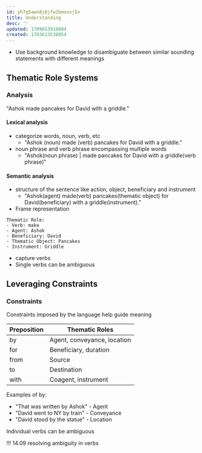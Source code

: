 ```yaml
---
id: yh7g5awn8j0jfw2bmoovj5x
title: Understanding
desc: ''
updated: 1709653916004
created: 1703613536954
---
```


- Use background knowledge to disambiguate between similar sounding statements with different meanings

## Thematic Role Systems

### Analysis

"Ashok made pancakes for David with a griddle."

#### Lexical analysis

- categorize words, noun, verb, etc
  - "Ashok (noun) made (verb) pancakes for David with a griddle."
- noun phrase and verb phrase encompassing multiple words
  - "Ashok(noun phrase) | made pancakes for David with a griddle(verb phrase)"

#### Semantic analysis

- structure of the sentence like action, object, beneficiary and instrument
  - "Ashok(agent) made(verb) pancakes(thematic object) for David(beneficiary) with a griddle(instrument)."
- Frame representation

```text
Thematic Role:
- Verb: make
- Agent: Ashok
- Beneficiary: David
- Thematic Object: Pancakes
- Instrument: Griddle
```

- capture verbs
- Single verbs can be ambiguous

## Leveraging Constraints

### Constraints

Constraints imposed by the language help guide meaning

| Preposition | Thematic Roles            |
|-------------|---------------------------|
|by           |Agent, conveyance, location|
|for          |Beneficiary, duration      |
|from         |Source                     |
|to           |Destination                |
|with         |Coagent, instrument        |

Examples of by:

- "That was written by Ashok" - Agent
- "David went to NY by train" - Conveyance
- "David stood by the statue" - Location

Individual verbs can be ambiguous

!!! 14.09 resolving ambiguity in verbs
